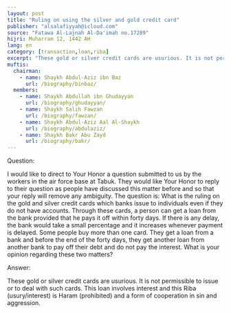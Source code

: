 ```yaml
---
layout: post
title: "Ruling on using the silver and gold credit card"
publisher: "alsalafiyyah@icloud.com"
source: "Fatawa Al-Lajnah Al-Da'imah no.17289"
hijri: Muharram 12, 1442 AH
lang: en
category: [transaction,loan,riba]
excerpt: "These gold or silver credit cards are usurious. It is not permissible to issue or to deal with such cards."
muftis:
  chairman: 
    - name: Shaykh Abdul-Aziz ibn Baz
      url: /biography/binbaz/
  members: 
    - name: Shaykh Abdullah ibn Ghudayyan
      url: /biography/ghudayyan/
    - name: Shaykh Salih Fawzan
      url: /biography/fawzan/
    - name: Shaykh Abdul-Aziz Aal Al-Shaykh
      url: /biography/abdulaziz/
    - name: Shaykh Bakr Abu Zayd
      url: /biography/bakr/
---
```


Question:

I would like to direct to Your Honor a question submitted to us by the workers in the air force base at Tabuk. They would like Your Honor to reply to their question as people have discussed this matter before and so that your reply will remove any ambiguity. The question is: What is the ruling on the gold and silver credit cards which banks issue to individuals even if they do not have accounts. Through these cards, a person can get a loan from the bank provided that he pays it off within forty days. If there is any delay, the bank would take a small percentage and it increases whenever payment is delayed. Some people buy more than one card. They get a loan from a bank and before the end of the forty days, they get another loan from another bank to pay off their debt and do not pay the interest. What is your opinion regarding these two matters?

Answer:

These gold or silver credit cards are usurious. It is not permissible to issue or to deal with such cards. This loan involves interest and this Riba (usury/interest) is Haram (prohibited) and a form of cooperation in sin and aggression.
